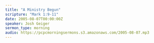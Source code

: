 ```yaml
---
title: "A Ministry Begun"
scripture: "Mark 1:9-11"
date: 2005-08-07T00:00:00Z
speaker: Josh Geiger
sermon_type: morning
audio: https://pcpcmorningsermons.s3.amazonaws.com/2005-08-07.mp3 
---
```



